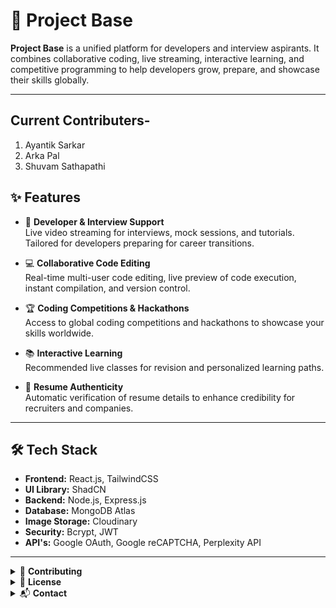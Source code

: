 # 🚀 Project Base

**Project Base** is a unified platform for developers and interview aspirants. It combines collaborative coding, live streaming, interactive learning, and competitive programming to help developers grow, prepare, and showcase their skills globally.

---

## Current Contributers-

1.  Ayantik Sarkar
2.  Arka Pal
3.  Shuvam Sathapathi

## ✨ Features

- 🎯 **Developer & Interview Support**  
  Live video streaming for interviews, mock sessions, and tutorials. Tailored for developers preparing for career transitions.

- 💻 **Collaborative Code Editing**  
  Real-time multi-user code editing, live preview of code execution, instant compilation, and version control.

- 🏆 **Coding Competitions & Hackathons**  
  Access to global coding competitions and hackathons to showcase your skills worldwide.

- 📚 **Interactive Learning**  
  Recommended live classes for revision and personalized learning paths.

- 📝 **Resume Authenticity**  
  Automatic verification of resume details to enhance credibility for recruiters and companies.

---

## 🛠️ Tech Stack

- **Frontend:** React.js, TailwindCSS
- **UI Library:** ShadCN
- **Backend:** Node.js, Express.js
- **Database:** MongoDB Atlas
- **Image Storage:** Cloudinary
- **Security:** Bcrypt, JWT
- **API's:** Google OAuth, Google reCAPTCHA, Perplexity API

---

<details>
  <summary>🤝 <strong>Contributing</strong></summary>

Contributions are welcome! Follow these steps:

1. Fork the repository.
2. Create a new branch: `git checkout -b feature/YourFeature`
3. Commit your changes: `git commit -m 'Add some feature'`
4. Push to the branch: `git push origin feature/YourFeature`
5. Open a Pull Request

</details>

<details>
  <summary>📄 <strong>License</strong></summary>

This project is licensed under the **Apache License 2.0** - see the [LICENSE](LICENSE) file for details.

</details>

<details>
  <summary>📬 <strong>Contact</strong></summary>

For feedback or collaboration:  
**Email:** ayantik.sarkar2020@gmail.com  
**LinkedIn:** https://www.linkedin.com/in/ayantiksarkar

</details>
